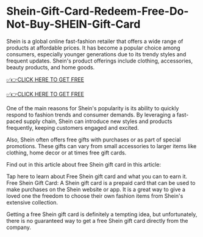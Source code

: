 # Shein-Gift-Card-Redeem-Free-Do-Not-Buy-SHEIN-Gift-Card
Shein is a global online fast-fashion retailer that offers a wide range of products at affordable prices. It has become a popular choice among consumers, especially younger generations due to its trendy styles and frequent updates. Shein's product offerings include clothing, accessories, beauty products, and home goods.


[✅👉CLICK HERE TO GET FREE](https://shorter.me/nVzTR) 

[✅👉CLICK HERE TO GET FREE ](https://shorter.me/nVzTR)



One of the main reasons for Shein's popularity is its ability to quickly respond to fashion trends and consumer demands. By leveraging a fast-paced supply chain, Shein can introduce new styles and products frequently, keeping customers engaged and excited.

Also, Shein often offers free gifts with purchases or as part of special promotions. These gifts can vary from small accessories to larger items like clothing, home decor or at times free gift cards.

Find out in this article about free Shein gift card in this article:

Tap here to learn about Free Shein gift card and what you can to earn it.
Free Shein Gift Card:
A Shein gift card is a prepaid card that can be used to make purchases on the Shein website or app. It is a great way to give a loved one the freedom to choose their own fashion items from Shein's extensive collection.

Getting a free Shein gift card is definitely a tempting idea, but unfortunately, there is no guaranteed way to get a free Shein gift card directly from the company.
